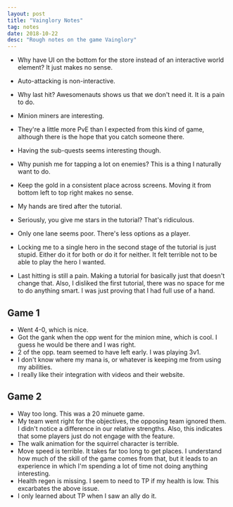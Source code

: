 ```yaml
---
layout: post
title: "Vainglory Notes"
tag: notes
date: 2018-10-22
desc: "Rough notes on the game Vainglory"
---
```


- Why have UI on the bottom for the store instead of an interactive world element? It just makes no sense.
- Auto-attacking is non-interactive.
- Why last hit? Awesomenauts shows us that we don't need it. It is a pain to do.
    <li>Minion miners are interesting.
- They're a little more PvE than I expected from this kind of game, although there is the hope that you catch someone there.
- Having the sub-quests seems interesting though.
      
    </li>
- Why punish me for tapping a lot on enemies? This is a thing I naturally want to do.
- Keep the gold in a consistent place across screens. Moving it from bottom left to top right makes no sense.
- My hands are tired after the tutorial.
- Seriously, you give me stars in the tutorial? That's ridiculous.
- Only one lane seems poor. There's less options as a player.
- Locking me to a single hero in the second stage of the tutorial is just stupid. Either do it for both or do it for neither. It felt terrible not to be able to play the hero I wanted.
- Last hitting is still a pain. Making a tutorial for basically just that doesn't change that. Also, I disliked the first tutorial, there was no space for me to do anything smart. I was just proving that I had full use of a hand.
  


## Game 1
- Went 4-0, which is nice.
- Got the gank when the opp went for the minion mine, which is cool. I guess he would be there and I was right.
- 2 of the opp. team seemed to have left early. I was playing 3v1.
- I don't know where my mana is, or whatever is keeping me from using my abilities.
- I really like their integration with videos and their website.
  


## Game 2
- Way too long. This was a 20 minuete game.
- My team went right for the objectives, the opposing team ignored them. I didn't notice a difference in our relative strengths. Also, this indicates that some players just do not engage with the feature.
- The walk animation for the squirrel character is terrible.
- Move speed is terrible. It takes far too long to get places. I understand how much of the skill of the game comes from that, but it leads to an experience in which I'm spending a lot of time not doing anything interesting.
- Health regen is missing. I seem to need to TP if my health is low. This excarbates the above issue.
- I only learned about TP when I saw an ally do it.
  


